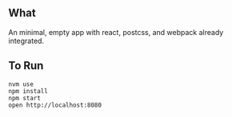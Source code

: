 ## What

An minimal, empty app with react, postcss, and webpack already integrated.

## To Run

```
nvm use
npm install
npm start
open http://localhost:8080
```
